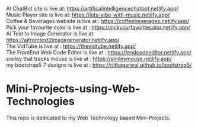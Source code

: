 AI ChatBot site is live at: https://artificalintelligencechatbot.netlify.app/ </br>
Music Player site is live at: https://lets-vibe-with-music.netlify.app/ </br>
Coffee & Beverages website is live at : https://coffeebeverages.netlify.app/ </br>
Pick your favourite color is live at : https://pickyourfavoritecolor.netlify.app/ </br>
AI Text to Image Generator is live at: https://aifromtext2imagegenerator.netlify.app/ </br>
The VidTube is live at : https://thevidtube.netlify.app/ </br>
The FrontEnd Web Code Editor is live at : https://fendcodeeditor.netlify.app/ </br>
smiley that tracks mouse is live at : https://smileymouse.netlify.app/ </br>
my bootstrap5 7 designs is live at : https://riitkagarwal.github.io/bootstrap5/
# Mini-Projects-using-Web-Technologies
This repo is dedicated to my Web Technology based Mini-Projects.

